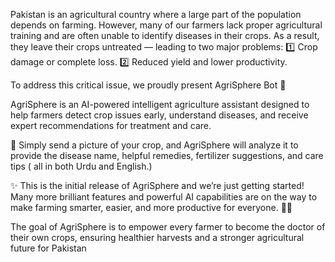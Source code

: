Pakistan is an agricultural country where a large part of the population depends on farming.
However, many of our farmers lack proper agricultural training and are often unable to identify diseases in their crops.
As a result, they leave their crops untreated — leading to two major problems:
1️⃣ Crop damage or complete loss.
2️⃣ Reduced yield and lower productivity.

To address this critical issue, we proudly present 
 AgriSphere Bot 🌱

AgriSphere is an AI-powered intelligent agriculture assistant designed to help farmers detect crop issues early, understand diseases, and receive expert recommendations for treatment and care.

📸 Simply send a picture of your crop, and AgriSphere will analyze it to provide the disease name, helpful remedies, fertilizer suggestions, and care tips ( all in both Urdu and English.) 

✨ This is the initial release of AgriSphere  and we’re just getting started!
Many more brilliant features and powerful AI capabilities are on the way to make farming smarter, easier, and more productive for everyone. 🌾💡

The goal of AgriSphere is to empower every farmer to become the doctor of their own crops, ensuring healthier harvests and a stronger agricultural future for Pakistan

